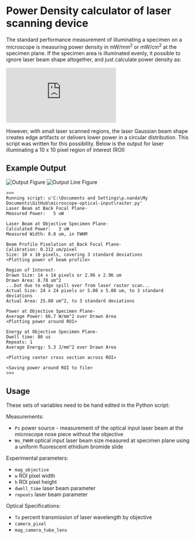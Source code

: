 Power Density calculator of laser scanning device
=================================================

The standard performance measurement of illuminating a specimen on a microscope is measuring power density in mW/mm<sup>2</sup> or mW/cm<sup>2</sup> at the specimen plane.  If the specimen area is illuminated evenly, it possible to ignore laser beam shape altogether, and just calculate power density as:

![equation](http://latex.codecogs.com/gif.latex?P_%7Bdensity%7D%3D%5Cfrac%7BP_%7Bobjective%7D%7D%7BArea%7D)

However, with small laser scanned regions, the laser Gaussian beam shape creates edge artifacts or delivers lower power in a circular distribution.  This script was written for this possibility.  Below is the output for laser illuminating a 10 x 10 pixel region of interest (ROI)


Example Output
--------------
<img src="https://github.com/downloads/omsai/microscope-optical-input/figure.png"
 alt="Output Figure" title="Laser beam profiles" />
<img src="https://github.com/downloads/omsai/microscope-optical-input/line_figure.png"
 alt="Output Line Figure" title="Center cross section of optical input" />
```
>>> 
Running script: u'C:\Documents and Settings\p.nanda\My Documents\GitHub\microscope-optical-input\raster.py'
Laser Beam at Back Focal Plane-
Measured Power:   5 uW

Laser Beam at Objective Specimen Plane-
Calculated Power:   3 uW
Measured Width: 0.8 um, in FWHM

Beam Profile Pixelation at Back Focal Plane-
Calibration: 0.212 um/pixel
Size: 10 x 10 pixels, covering 3 standard deviations
<Plotting power of beam profile>

Region of Interest-
Drawn Size: 14 x 14 pixels or 2.96 x 2.96 um
Drawn Area: 8.78 um^2
...but due to edge spill over from laser raster scan...
Actual Size: 24 x 24 pixels or 5.08 x 5.08 um, to 3 standard deviations
Actual Area: 25.80 um^2, to 3 standard deviations

Power at Objective Specimen Plane-
Average Power: 66.7 W/mm^2 over Drawn Area
<Plotting power around ROI>

Energy at Objective Specimen Plane-
Dwell time: 80 us
Repeats: 1
Average Energy: 5.3 J/mm^2 over Drawn Area

<Plotting center cross section across ROI>

<Saving power around ROI to file>
>>> 
```


Usage
-----
These sets of variables need to be hand edited in the Python script:

Measurements:
*  `Ps` power source - measurement of the optical input laser beam at the microscope nose piece without the objective
*  `Wo_FWHM` optical input laser beam size measured at specimen plane using a uniform fluorescent ethidium bromide slide

Experimental parameters:
*  `mag_objective`
*  `w` ROI pixel width
*  `h` ROI pixel height
*  `dwell_time` laser beam parameter
*  `repeats` laser beam parameter

Optical Specifications:
*  `To` percent transmission of laser wavelength by objective
*  `camera_pixel`
*  `mag_camera_tube_lens`
